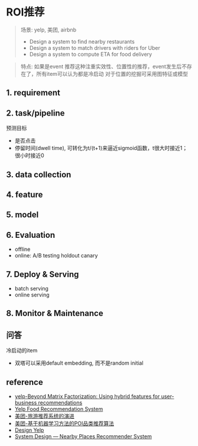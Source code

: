 # ROI推荐

> 场景: yelp, 美团, airbnb
> - Design a system to find nearby restaurants
> - Design a system to match drivers with riders for Uber
> - Design a system to compute ETA for food delivery

> 特点: 如果是event 推荐这种注重实效性、位置性的推荐，event发生后不存在了，所有item可以认为都是冷启动
> 对于位置的挖掘可采用图特征或模型


## 1. requirement


## 2. task/pipeline

预测目标
- 是否点击
- 停留时间(dwell time), 可转化为t/(t+1)来逼近sigmoid函数，t很大时接近1；很小时接近0


## 3. data collection


## 4. feature


## 5. model


## 6. Evaluation
- offline
- online: A/B testing holdout canary


## 7. Deploy & Serving
- batch serving
- online serving


## 8. Monitor & Maintenance


## 问答
冷启动的item
- 双塔可以采用default embedding, 而不是random initial


## reference
- [yelp-Beyond Matrix Factorization: Using hybrid features for user-business recommendations](https://engineeringblog.yelp.com/2022/04/beyond-matrix-factorization-using-hybrid-features-for-user-business-recommendations.html)
- [Yelp Food Recommendation System](https://cs229.stanford.edu/proj2013/SawantPai-YelpFoodRecommendationSystem.pdf)
- [美团-旅游推荐系统的演进](https://tech.meituan.com/2017/03/24/travel-recsys.html)
- [美团-基于机器学习方法的POI品类推荐算法](https://tech.meituan.com/2014/12/18/poi-category-recommendation-algorithm-based-on-machine-learning.html)
- [Design Yelp](https://systemdesignschool.io/problems/yelp/solution)
- [System Design — Nearby Places Recommender System](https://mecha-mind.medium.com/system-design-nearby-places-recommender-system-7ac53e27c977)